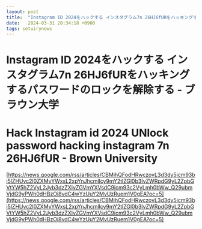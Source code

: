 ```yaml
---
layout: post
title:  "Instagram ID 2024をハックする インスタグラム7n 26HJ6fURをハッキングするパスワードのロックを解除する - ブラウン大学"
date:   2024-03-31 20:34:18 +0900
tags: setuirynews 
---
```


# Instagram ID 2024をハックする インスタグラム7n 26HJ6fURをハッキングするパスワードのロックを解除する - ブラウン大学



# Hack Instagram id 2024 UNlock password hacking instagram 7n 26HJ6fUR - Brown University

[https://news.google.com/rss/articles/CBMihQFodHRwczovL3d3dy5icm93bi5lZHUvc2l0ZXMvYWxsL2xpYnJhcmllcy9mY2tlZGl0b3IvZWRpdG9yL2ZpbGVtYW5hZ2VyL2Jyb3dzZXIvZGVmYXVsdC9icm93c2VyLmh0bWw_Q29ubmVjdG9yPWh0dHBzOi8vdC4wYzUuY2MvUzRuem1V0gEA?oc=5](https://news.google.com/rss/articles/CBMihQFodHRwczovL3d3dy5icm93bi5lZHUvc2l0ZXMvYWxsL2xpYnJhcmllcy9mY2tlZGl0b3IvZWRpdG9yL2ZpbGVtYW5hZ2VyL2Jyb3dzZXIvZGVmYXVsdC9icm93c2VyLmh0bWw_Q29ubmVjdG9yPWh0dHBzOi8vdC4wYzUuY2MvUzRuem1V0gEA?oc=5)

